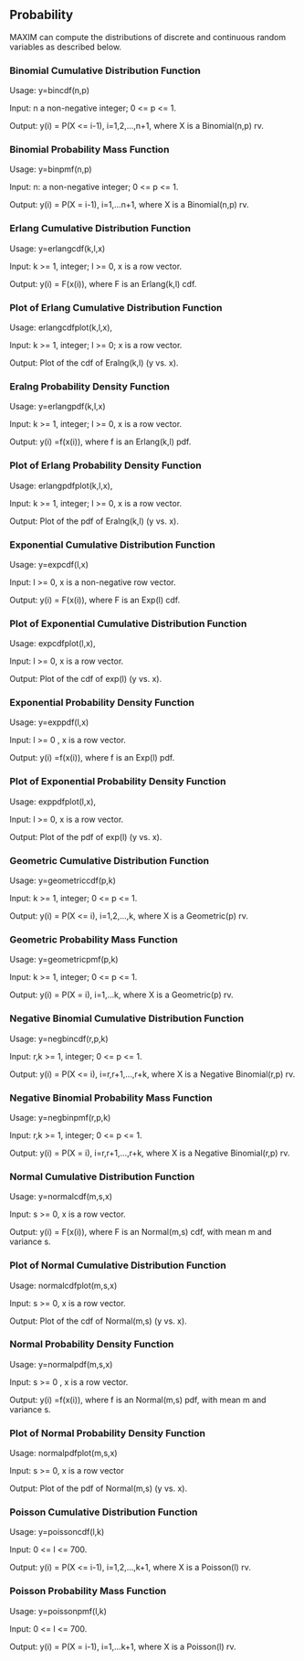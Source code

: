 
## Probability
MAXIM can compute the distributions of discrete and continuous random variables as described below.
### Binomial Cumulative Distribution Function
Usage: y=bincdf(n,p)

Input: n a non-negative integer;  0 <= p <= 1.

Output: y(i) = P(X <= i-1), i=1,2,...,n+1, where X is a  Binomial(n,p) rv.


### Binomial Probability Mass Function
Usage:  y=binpmf(n,p)

Input: n: a non-negative integer; 0 <= p <= 1.

Output: y(i) = P(X = i-1),  i=1,...n+1, where X  is a  Binomial(n,p) rv.


### Erlang Cumulative Distribution Function
Usage:  y=erlangcdf(k,l,x)

Input: k >= 1, integer; l >= 0, x is a row vector.

Output: y(i) =  F(x(i)), where F is an Erlang(k,l) cdf. 


### Plot of Erlang Cumulative Distribution Function
Usage:  erlangcdfplot(k,l,x),

Input: k >= 1, integer; l >= 0; x is a row vector.

Output: Plot of the cdf of Eralng(k,l) (y vs. x).

 
### Eralng Probability Density Function
Usage:  y=erlangpdf(k,l,x)

Input: k >= 1, integer; l >= 0, x is a row vector.

Output: y(i) =f(x(i)), where f is an Erlang(k,l) pdf.


### Plot of Erlang Probability Density Function
Usage:  erlangpdfplot(k,l,x),

Input: k >= 1, integer; l >= 0, x is a row vector.

Output: Plot of the pdf of Eralng(k,l) (y vs. x).


### Exponential Cumulative Distribution Function
Usage:  y=expcdf(l,x)

Input: l >= 0, x is a non-negative row vector.

Output: y(i) =  F(x(i)), where F is an Exp(l) cdf.


### Plot of Exponential Cumulative Distribution Function
Usage:  expcdfplot(l,x),

Input: l >= 0, x is a row vector.

Output: Plot of the cdf of exp(l) (y vs. x). 


### Exponential Probability Density Function
Usage:  y=exppdf(l,x)

Input:  l >= 0 , x is a row vector.

Output: y(i) =f(x(i)), where f is an Exp(l) pdf.


### Plot of Exponential Probability Density Function
Usage:  exppdfplot(l,x),

Input: l >= 0, x is a row vector.

Output: Plot of the pdf of exp(l) (y vs. x). 


### Geometric Cumulative Distribution Function
Usage:  y=geometriccdf(p,k)

Input: k >= 1, integer; 0 <= p <= 1.

Output: y(i) = P(X <= i),  i=1,2,...,k, where X  is a Geometric(p) rv.


### Geometric Probability Mass Function
Usage:  y=geometricpmf(p,k)

Input: k >= 1, integer; 0 <= p <= 1.

Output: y(i) = P(X = i),  i=1,...k, where X is a  Geometric(p) rv.


### Negative Binomial Cumulative Distribution Function
Usage:  y=negbincdf(r,p,k)

Input: r,k >= 1, integer; 0 <= p <= 1.

Output: y(i) = P(X <= i),  i=r,r+1,...,r+k, where X  is a Negative Binomial(r,p) rv.


### Negative Binomial Probability Mass Function
Usage:  y=negbinpmf(r,p,k)

Input: r,k >= 1, integer; 0 <= p <= 1.

Output: y(i) = P(X = i),  i=r,r+1,...,r+k, where X  is a  Negative Binomial(r,p) rv.


###  Normal Cumulative Distribution Function
Usage:  y=normalcdf(m,s,x)

Input: s >= 0, x is a row vector.

Output: y(i) =  F(x(i)), where F is an Normal(m,s) cdf, with mean  m and variance s. 


### Plot of Normal Cumulative Distribution Function
Usage:  normalcdfplot(m,s,x)

Input: s >= 0, x is a row vector.

Output: Plot of the cdf of Normal(m,s) (y vs. x). 


### Normal Probability Density Function
Usage:  y=normalpdf(m,s,x)

Input:  s >= 0 , x is a row vector.

Output: y(i) =f(x(i)), where f is an Normal(m,s) pdf, with mean m and variance s. 


### Plot of Normal Probability Density Function
Usage:  normalpdfplot(m,s,x)

Input: s >= 0, x is a row vector

Output: Plot of the pdf of Normal(m,s) (y vs. x). 


### Poisson Cumulative Distribution Function
Usage:  y=poissoncdf(l,k)

Input: 0 <= l <= 700.

Output: y(i) = P(X <= i-1),  i=1,2,...,k+1, where X is a  Poisson(l) rv.
 
 
### Poisson Probability Mass Function
Usage:  y=poissonpmf(l,k)

Input:  0 <= l <= 700.

Output: y(i) = P(X = i-1),  i=1,...k+1, where X  is a Poisson(l) rv.

